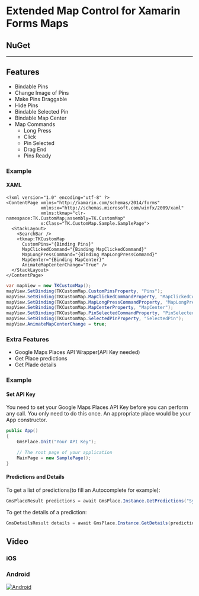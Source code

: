 # Extended Map Control for Xamarin Forms Maps

## NuGet

-----

## Features

* Bindable Pins
 * Change Image of Pins
 * Make Pins Draggable
 * Hide Pins
* Bindable Selected Pin
* Bindable Map Center
* Map Commands
  * Long Press
  * Click
  * Pin Selected
  * Drag End
  * Pins Ready

### Example

#### XAML

```XAML
<?xml version="1.0" encoding="utf-8" ?>
<ContentPage xmlns="http://xamarin.com/schemas/2014/forms"
             xmlns:x="http://schemas.microsoft.com/winfx/2009/xaml"
             xmlns:tkmap="clr-namespace:TK.CustomMap;assembly=TK.CustomMap"
             x:Class="TK.CustomMap.Sample.SamplePage">
  <StackLayout>
    <SearchBar />
    <tkmap:TKCustomMap 
      CustomPins="{Binding Pins}" 
      MapClickedCommand="{Binding MapClickedCommand}" 
      MapLongPressCommand="{Binding MapLongPressCommand}" 
      MapCenter="{Binding MapCenter}" 
      AnimateMapCenterChange="True" /> 
  </StackLayout>
</ContentPage>
```


```C#
var mapView = new TKCustomMap();
mapView.SetBinding(TKCustomMap.CustomPinsProperty, "Pins");
mapView.SetBinding(TKCustomMap.MapClickedCommandProperty, "MapClickedCommand");
mapView.SetBinding(TKCustomMap.MapLongPressCommandProperty, "MapLongPressCommand");
mapView.SetBinding(TKCustomMap.MapCenterProperty, "MapCenter");
mapView.SetBinding(TKCustomMap.PinSelectedCommandProperty, "PinSelectedCommand");
mapView.SetBinding(TKCustomMap.SelectedPinProperty, "SelectedPin");
mapView.AnimateMapCenterChange = true;
```

### Extra Features

* Google Maps Places API Wrapper(API Key needed)
 * Get Place predictions
 * Get Plade details


### Example

#### Set API Key

You need to set your Google Maps Places API Key before you can perform any call. You only need to do this once. An appropriate place would be your App constructor.

```C#
public App()
{
    GmsPlace.Init("Your API Key");

    // The root page of your application
    MainPage = new SamplePage();
}
```

#### Predictions and Details

To get a list of predictions(to fill an Autocomplete for example):

```C#
GmsPlaceResult predictions = await GmsPlace.Instance.GetPredictions("Sydney");
```

To get the details of a prediction:

```C#
GmsDetailsResult details = await GmsPlace.Instance.GetDetails(predictions.Predictions[0].PlaceId);
```

## Video

### iOS

### Android

[![Android](http://i.imgur.com/HDrntbk.png)](https://www.youtube.com/watch?v=fNcpbqqNUfQ "Android")
